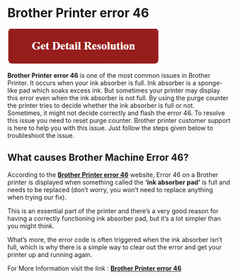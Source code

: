 # Brother Printer error 46

[![Brother Printer error 46](red.png)](https://computersolve.com/brother-printer-error-46/)

**Brother Printer error 46** is one of the most common issues in Brother Printer.  It occurs when your ink absorber is full. Ink absorber is a sponge-like pad which soaks excess ink. But sometimes your printer may display this error even when the ink absorber is not full. By using the purge counter the printer tries to decide whether the ink absorber is full or not. Sometimes, it might not decide correctly and flash the error 46. To resolve this issue you need to reset purge counter. Brother printer customer support is here to help you with this issue. Just follow the steps given below to troubleshoot the issue. 

## What causes Brother Machine Error 46?

According to the **[Brother Printer error 46](https://github.com/br0therprinter/brother.printer.error.46)** website, Error 46 on a Brother printer is displayed when something called the **‘ink absorber pad’** is full and needs to be replaced (don’t worry, you won’t need to replace anything when trying our fix).

This is an essential part of the printer and there’s a very good reason for having a correctly functioning ink absorber pad, but it’s a lot simpler than you might think.

What’s more, the error code is often triggered when the ink absorber isn’t full, which is why there is a simple way to clear out the error and get your printer up and running again.

For More Information visit the link : **[Brother Printer error 46](https://computersolve.com/brother-printer-error-46/)**
